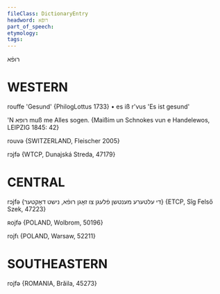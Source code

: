 ```yaml
---
fileClass: DictionaryEntry
headword: רופֿא
part_of_speech: 
etymology: 
tags: 
---
```

רופֿא

WESTERN
========

rouffe 'Gesund' {PhilogLottus 1733}
	•	es iß r'vus 'Es ist gesund'

'N רופא muß me Alles sogen.
{Maißim un Schnokes vun e Handelewos, LEIPZIG 1845: 42}

rouvə {SWITZERLAND, Fleischer 2005}

rɔjfə {WTCP, Dunajská Streda, 47179}

CENTRAL
========

rɔjfə {די עלטערע מענטשן פֿלעגן צו זאָגן רופֿא, נישט דאָקטער} {ETCP, Sîg Felső Szek, 47223}

ʀojfə {POLAND, Wolbrom, 50196}

rojfɩ {POLAND, Warsaw, 52211}

SOUTHEASTERN
==============

rojfə {ROMANIA, Brăila, 45273}
